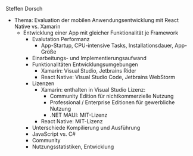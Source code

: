 Steffen Dorsch
* Thema: Evaluation der mobilen Anwendungsentwicklung mit React Native vs. Xamarin
    * Entwicklung einer App mit gleicher Funktionalität je Framework
    	* Evalutation Performanz
    	   * App-Startup, CPU-intensive Tasks, Installationsdauer, App-Größe
    	* Einarbeitungs- und Implementierungsaufwand
    	* Funktionalitäten Entwicklungsumgebungen
    	   * Xamarin: Visual Studio, Jetbrains Rider
    	   * React Native: Visual Studio Code, Jetbrains WebStorm
    	* Lizenzen
    	  * Xamarin: enthalten in Visual Studio Lizenz:
    	    * Community Edition für nichtkommerzielle Nutzung
    	    * Professional / Enterprise Editionen für gewerbliche Nutzung
    	    * .NET MAUI: MIT-Lizenz
    	  * React Native: MIT-Lizenz
    	* Unterschiede Kompilierung und Ausführung
    	* JavaScript vs. C#
    	* Community
    	* Nutzungsstatistiken, Entwicklung

